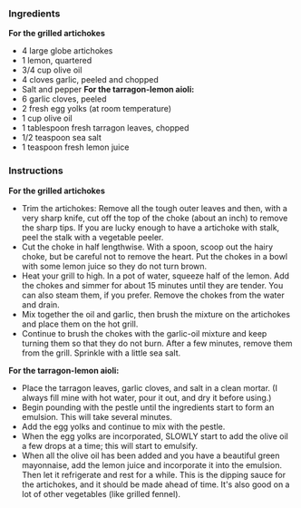 
### Ingredients 
**For the grilled artichokes**
- 4 large globe artichokes
- 1 lemon, quartered
- 3/4 cup olive oil
- 4 cloves garlic, peeled and chopped
- Salt and pepper
**For the tarragon-lemon aioli:**
- 6 garlic cloves, peeled
- 2 fresh egg yolks (at room temperature)
- 1 cup olive oil
- 1 tablespoon fresh tarragon leaves, chopped
- 1/2 teaspoon sea salt
- 1 teaspoon fresh lemon juice

### Instructions
**For the grilled artichokes**
- Trim the artichokes: Remove all the tough outer leaves and then, with a very sharp knife, cut off the top of the choke (about an inch) to remove the sharp tips. If you are lucky enough to have a artichoke with stalk, peel the stalk with a vegetable peeler.
- Cut the choke in half lengthwise. With a spoon, scoop out the hairy choke, but be careful not to remove the heart. Put the chokes in a bowl with some lemon juice so they do not turn brown.
- Heat your grill to high. In a pot of water, squeeze half of the lemon. Add the chokes and simmer for about 15 minutes until they are tender. You can also steam them, if you prefer. Remove the chokes from the water and drain.
- Mix together the oil and garlic, then brush the mixture on the artichokes and place them on the hot grill.
- Continue to brush the chokes with the garlic-oil mixture and keep turning them so that they do not burn. After a few minutes, remove them from the grill. Sprinkle with a little sea salt.

**For the tarragon-lemon aioli:**
- Place the tarragon leaves, garlic cloves, and salt in a clean mortar. (I always fill mine with hot water, pour it out, and dry it before using.)
- Begin pounding with the pestle until the ingredients start to form an emulsion. This will take several minutes.
- Add the egg yolks and continue to mix with the pestle.
- When the egg yolks are incorporated, SLOWLY start to add the olive oil a few drops at a time; this will start to emulsify.
- When all the olive oil has been added and you have a beautiful green mayonnaise, add the lemon juice and incorporate it into the emulsion. Then let it refrigerate and rest for a while.
This is the dipping sauce for the artichokes, and it should be made ahead of time. It's also good on a lot of other vegetables (like grilled fennel).